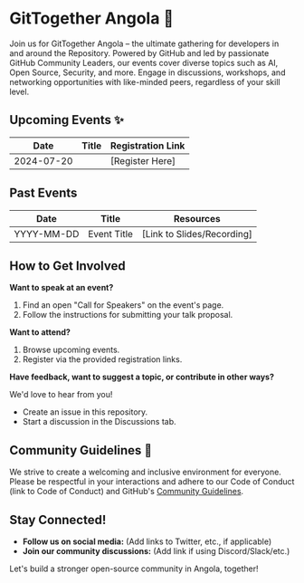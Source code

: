 # GitTogether Angola 🚀

Join us for GitTogether Angola – the ultimate gathering for developers in and around the Repository. Powered by GitHub and led by passionate GitHub Community Leaders, our events cover diverse topics such as AI, Open Source, Security, and more. Engage in discussions, workshops, and networking opportunities with like-minded peers, regardless of your skill level. 

## Upcoming Events ✨

| Date | Title | Registration Link |
|---|---|---|
| 2024-07-20 | []() | [Register Here] | 

## Past Events 

| Date | Title | Resources |
|---|---|---|
| YYYY-MM-DD | Event Title | [Link to Slides/Recording] | 

## How to Get Involved

**Want to speak at an event?**

1. Find an open "Call for Speakers" on the event's page.
2. Follow the instructions for submitting your talk proposal.

**Want to attend?**

1. Browse upcoming events.
2. Register via the provided registration links.

**Have feedback, want to suggest a topic, or contribute in other ways?**

We'd love to hear from you! 

* Create an issue in this repository. 
* Start a discussion in the Discussions tab.

## Community Guidelines 🤝

We strive to create a welcoming and inclusive environment for everyone. Please be respectful in your interactions and adhere to our Code of Conduct (link to Code of Conduct) and GitHub's [Community Guidelines](https://docs.github.com/en/site-policy/github-terms/github-community-guidelines).

## Stay Connected! 

* **Follow us on social media:** (Add links to Twitter, etc., if applicable) 
* **Join our community discussions:** (Add link if using Discord/Slack/etc.)

Let's build a stronger open-source community in Angola, together! 
